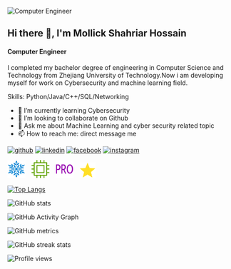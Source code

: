 ![Computer Engineer ](https://media.licdn.com/dms/image/D5616AQFEmUAHfCnRbQ/profile-displaybackgroundimage-shrink_350_1400/0/1691924856779?e=1697673600&v=beta&t=iNhf88T5gSJSIFtK9K8kBSX6T-g8Q_IY4R8y1KhXrJk)
## Hi there 👋, I'm Mollick Shahriar Hossain
#### Computer Engineer 


I completed my bachelor degree of engineering in Computer Science and Technology from Zhejiang University of Technology.Now i am developing myself for work on Cybersecurity and machine learning field.

Skills: Python/Java/C++/SQL/Networking

- 🌱 I’m currently learning Cybersecurity 
- 👯 I’m looking to collaborate on Github 
- 💬 Ask me about Machine Learning and cyber security related  topic 
- 📫 How to reach me: direct message me  


[<img src='https://cdn.jsdelivr.net/npm/simple-icons@3.0.1/icons/github.svg' alt='github' height='40'>](https://github.com/mollickshahriar)  [<img src='https://cdn.jsdelivr.net/npm/simple-icons@3.0.1/icons/linkedin.svg' alt='linkedin' height='40'>](https://www.linkedin.com/in/mollick-shahriar-hossain69711/)  [<img src='https://cdn.jsdelivr.net/npm/simple-icons@3.0.1/icons/facebook.svg' alt='facebook' height='40'>](https://www.facebook.com/shahriar.shonon123)  [<img src='https://cdn.jsdelivr.net/npm/simple-icons@3.0.1/icons/instagram.svg' alt='instagram' height='40'>](https://www.instagram.com/shahriar_shonon/)  

<a href='https://archiveprogram.github.com/'><img src='https://raw.githubusercontent.com/acervenky/animated-github-badges/master/assets/acbadge.gif' width='40' height='40'></a> <a href='https://docs.github.com/en/developers'><img src='https://raw.githubusercontent.com/acervenky/animated-github-badges/master/assets/devbadge.gif' width='40' height='40'></a> <a href='https://github.com/pricing'><img src='https://raw.githubusercontent.com/acervenky/animated-github-badges/master/assets/pro.gif' width='40' height='40'></a> <a href='https://stars.github.com/'><img src='https://raw.githubusercontent.com/acervenky/animated-github-badges/master/assets/starbadge.gif' width='35' height='35'></a> 

[![Top Langs](https://github-readme-stats.vercel.app/api/top-langs/?username=mollickshahriar)](https://github.com/anuraghazra/github-readme-stats)

![GitHub stats](https://github-readme-stats.vercel.app/api?username=mollickshahriar&show_icons=true&count_private=true)  

![GitHub Activity Graph](https://activity-graph.herokuapp.com/graph?username=mollickshahriar)  

![GitHub metrics](https://metrics.lecoq.io/mollickshahriar)  

![GitHub streak stats](https://streak-stats.demolab.com/?user=mollickshahriar)  

![Profile views](https://gpvc.arturio.dev/mollickshahriar)  
